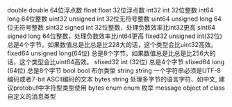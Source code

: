 double	double	64位浮点数
float	float	32位浮点数
int32	int	32位整数
int64	long	64位整数
uint32	unsigned int	32位无符号整数
uint64	unsigned long	64位无符号整数
sint32	signed int	32位整数，处理负数效率比int32更高
sint64	signed long	64位整数，处理负数效率比int64更高
fixed32	unsigned int(32位)	总是4个字节。如果数值总是比总是比228大的话，这个类型会比uint32高效。
fixed64	unsigned long(64位)	总是8个字节。如果数值总是比总是比256大的话，这个类型会比uint64高效。
sfixed32	int (32位)	总是4个字节
sfixed64	long (64位)	总是8个字节
bool	bool	布尔类型
string	string	一个字符串必须是UTF-8编码或者7-bit ASCII编码的文本
bytes	string	处理多字节的语言字符、如中文, 建议protobuf中字符型类型使用 bytes
enum	enum	枚举
message	object of class	自定义的消息类型
